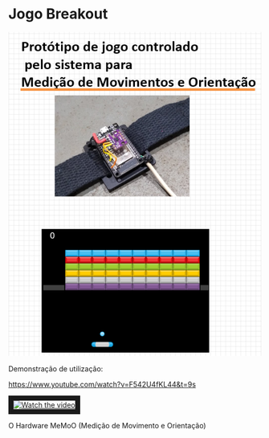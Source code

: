 # Jogo Breakout 
![breakoutcapa](docs/capa.png)

Demonstração de utilização:

https://www.youtube.com/watch?v=F542U4fKL44&t=9s

<a href="http://www.youtube.com/watch?feature=player_embedded&v=F542U4fKL44" target="_blank">
 <img src="http://img.youtube.com/vi/F542U4fKL44/mqdefault.jpg" alt="Watch the video" width="640" height="480" border="10" />
</a>

O Hardware MeMoO (Medição de Movimento e Orientação) 
